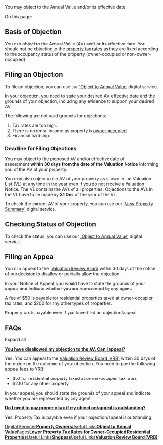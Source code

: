 You may object to the Annual Value and/or its effective date.

On this page:

## Basis of Objection

You can object to the Annual Value (AV) and/ or its effective date. You should not be objecting to the [property tax rates](https://www.iras.gov.sg/taxes/property-tax/property-owners/property-tax-rates "Property Tax Rates and Sample Calculations") as they are fixed according to the occupancy status of the property (owner-occupied or non-owner-occupied).

## Filing an Objection

To file an objection, you can use our ['Object to Annual Value'](https://mytax.iras.gov.sg/portal/property/object-to-annual-value) digital service.

In your objection, you need to state your desired AV, effective date and the grounds of your objection, including any evidence to support your desired AV.

The following are not valid grounds for objections:

1. Tax rates are too high.
2. There is no rental income as property is [owner-occupied](https://www.iras.gov.sg/taxes/property-tax/property-owners/property-tax-reliefs/lower-property-tax-rates-for-owner-occupied-residential-properties "Property Tax Rates for Owner-Occupied Residential Properties") .
3. Financial hardship.

### Deadline for Filing Objections

You may object to the proposed AV and/or effective date of assessment **within 30 days from the date of the Valuation Notice** informing you of the AV of your property.

You may also object to the AV of your property as shown in the Valuation List (VL) at any time in the year even if you do not receive a Valuation Notice. The VL contains the AVs of all properties. Objections to the AVs in the VL have to be made by
**31 Dec** of the year of the VL.

To check the current AV of your property, you can use our ['View Property Summary'](https://mytax.iras.gov.sg/portal/property/view-property-summary) digital service.


## Checking Status of Objection

To check the status, you can use our ['Object to Annual Value'](https://mytax.iras.gov.sg/portal/property/object-to-annual-value) digital service.

## Filing an Appeal

You can appeal to the  [Valuation Review Board](https://www.mof.gov.sg/policies/taxes/appeal-to-board-of-review "Valuation Review Board") within 30 days of the notice of our decision to disallow or partially allow the objection.

In your Notice of Appeal, you would have to state the grounds of your appeal and indicate whether you are represented by any agent.

A fee of $50 is payable for residential properties taxed at owner-occupier tax rates, and $200 for any other types of properties.

Property tax is payable even if you have filed an objection/appeal.

## FAQs

Expand all

[**You have disallowed my objection to the AV. Can I appeal?**](https://www.iras.gov.sg/taxes/property-tax/property-owners/object-to-annual-value#you-have-disallowed-my-objection-to-the-av--can-i-appeal-)

Yes. You can appeal to the [Valuation Review Board (VRB)](https://www.mof.gov.sg/policies/taxes/appeal-to-board-of-review) within 30 days of the notice on the outcome of your objection. You need to pay the following appeal fees to VRB:

- $50 for residential property taxed at owner-occupier tax rates
- $200 for any other property

In your appeal, you should state the grounds of your appeal and indicate whether you are represented by any agent.

[**Do I need to pay property tax if my objection/appeal is outstanding?**](https://www.iras.gov.sg/taxes/property-tax/property-owners/object-to-annual-value#do-i-need-to-pay-property-tax-if-my-objection-appeal-is-outstanding-)

Yes. Property Tax is payable even if your objection/appeal is outstanding.

[Digital Services**Property Owners**](https://www.iras.gov.sg/digital-services/property-owners)[Useful Links**Object to Annual Value**](https://mytax.iras.gov.sg/ESVWeb/default.aspx?GenericLink=gLMPTNoticeOfObjectionIntro&toLoginSelection=true)[Pages**Lower Property Tax Rates for Owner-Occupied Residential Properties**](https://www.iras.gov.sg/taxes/property-tax/property-owners/property-tax-reliefs/lower-property-tax-rates-for-owner-occupied-residential-properties)[Useful Links**Singpass**](https://www.singpass.gov.sg/)[Useful Links**Valuation Review Board (VRB)**](https://www.mof.gov.sg/policies/taxes/appeal-to-board-of-review)